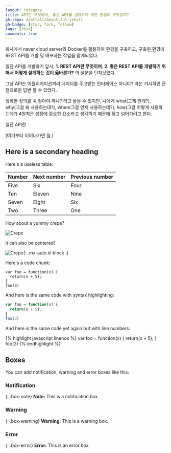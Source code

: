 ```yaml
---
layout: category
title: API란 무엇이며, 좋은 API를 설계하기 위한 방법이 무엇일까?
gh-repo: daattali/beautiful-jekyll
gh-badge: [star, fork, follow]
tags: [test]
comments: true
---
```


회사에서 naver cloud server와 Docker를 활용하여 환경을 구축하고, 구축된 환경에 REST API를 개발 및 배포하는 작업을 맡게되었다.

일단 API를 개발하기 앞서, **1. REST API란 무엇이며**, **2. 좋은 REST API를 개발하기 위해서 어떻게 설계하는 것이 옳바른가?** 의 질문을 던져보았다.

그냥 API는 어플리케이션끼리 데이터를 주고받는 인터페이스 아니야? 라는 거시적인 관점으로만 답변 할 수 있었다.

정확한 정의를 꼭 알아야 하나? 라고 물을 수 있지만, 나에게 what(그게 뭔데?), why(그걸 왜 사용하는데?), when(그걸 언제 사용하는데?), how(그걸 어떻게 사용하는데?) 4원칙은 성장에 중요한 요소라고 생각하기 때문에 짚고 넘어가려고 한다.

일단 API란

(여기부터 이어나가면 됨.)

## Here is a secondary heading

Here's a useless table:

| Number | Next number | Previous number |
| :------ |:--- | :--- |
| Five | Six | Four |
| Ten | Eleven | Nine |
| Seven | Eight | Six |
| Two | Three | One |


How about a yummy crepe?

![Crepe](https://s3-media3.fl.yelpcdn.com/bphoto/cQ1Yoa75m2yUFFbY2xwuqw/348s.jpg)

It can also be centered!

![Crepe](https://s3-media3.fl.yelpcdn.com/bphoto/cQ1Yoa75m2yUFFbY2xwuqw/348s.jpg){: .mx-auto.d-block :}

Here's a code chunk:

~~~
var foo = function(x) {
  return(x + 5);
}
foo(3)
~~~

And here is the same code with syntax highlighting:

```javascript
var foo = function(x) {
  return(x + 5);
}
foo(3)
```

And here is the same code yet again but with line numbers:

{% highlight javascript linenos %}
var foo = function(x) {
  return(x + 5);
}
foo(3)
{% endhighlight %}

## Boxes
You can add notification, warning and error boxes like this:

### Notification

{: .box-note}
**Note:** This is a notification box.

### Warning

{: .box-warning}
**Warning:** This is a warning box.

### Error

{: .box-error}
**Error:** This is an error box.
